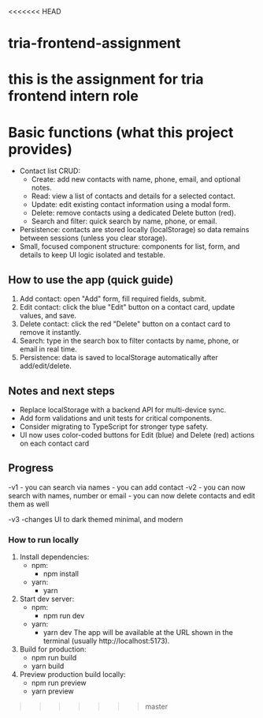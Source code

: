 <<<<<<< HEAD
# tria-frontend-assignment
this is the assignment for tria frontend intern role
=======

# Basic functions (what this project provides)
- Contact list CRUD:
  - Create: add new contacts with name, phone, email, and optional notes.
  - Read: view a list of contacts and details for a selected contact.
  - Update: edit existing contact information using a modal form.
  - Delete: remove contacts using a dedicated Delete button (red).
  - Search and filter: quick search by name, phone, or email.
- Persistence: contacts are stored locally (localStorage) so data remains between sessions (unless you clear storage).
- Small, focused component structure: components for list, form, and details to keep UI logic isolated and testable.

## How to use the app (quick guide)
1. Add contact: open "Add" form, fill required fields, submit.
2. Edit contact: click the blue "Edit" button on a contact card, update values, and save.
3. Delete contact: click the red "Delete" button on a contact card to remove it instantly.
4. Search: type in the search box to filter contacts by name, phone, or email in real time.
5. Persistence: data is saved to localStorage automatically after add/edit/delete.

## Notes and next steps
- Replace localStorage with a backend API for multi-device sync.
- Add form validations and unit tests for critical components.
- Consider migrating to TypeScript for stronger type safety.
- UI now uses color-coded buttons for Edit (blue) and Delete (red) actions on each contact card

## Progress 
-v1  - you can search via names
    - you can add contact 
-v2  - you can now search with names, number or email
    - you can now delete contacts and edit them as well

-v3   -changes UI to dark themed minimal, and modern

### How to run locally
1. Install dependencies:
   - npm:
     - npm install
   - yarn:
     - yarn
2. Start dev server:
   - npm:
     - npm run dev
   - yarn:
     - yarn dev
   The app will be available at the URL shown in the terminal (usually http://localhost:5173).
3. Build for production:
   - npm run build
   - yarn build
4. Preview production build locally:
   - npm run preview
   - yarn preview





>>>>>>> master

